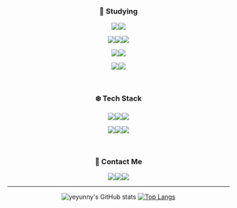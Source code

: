 <div align="center">
  
### 🩵 Studying
<img src="https://img.shields.io/badge/Node.js-339933?style=for-the-badge&logo=Node.js&logoColor=white"><img src="https://img.shields.io/badge/Express-000000?style=for-the-badge&logo=Express&logoColor=white">
  
<img src="https://img.shields.io/badge/html5-E34F26?style=for-the-badge&logo=html5&logoColor=white"><img src="https://img.shields.io/badge/css-1572B6?style=for-the-badge&logo=css3&logoColor=white"><img src="https://img.shields.io/badge/react-61DAFB?style=for-the-badge&logo=react&logoColor=black">
  

<img src="https://img.shields.io/badge/JavaScript-F7DF1E?style=for-the-badge&logo=JavaScript&logoColor=white"><img src="https://img.shields.io/badge/TypeScript-3178C6?style=for-the-badge&logo=TypeScript&logoColor=white">

<img src="https://img.shields.io/badge/MySQL-4479A1?style=for-the-badge&logo=MySQL&logoColor=white"><img src="https://img.shields.io/badge/PostgreSQL-4169E1?style=for-the-badge&logo=PostgreSQL&logoColor=white">

<br>

 ### ❄️ Tech Stack

<img src="https://img.shields.io/badge/Git-F05032?style=for-the-badge&logo=Git&logoColor=white"><img src="https://img.shields.io/badge/GitHub-181717?style=for-the-badge&logo=GitHub&logoColor=white"><img src="https://img.shields.io/badge/Visual Studio Code-007ACC?style=for-the-badge&logo=Visual Studio Code&logoColor=white">

<img src="https://img.shields.io/badge/Slack-4A154B?style=for-the-badge&logo=Slack&logoColor=white"><img src="https://img.shields.io/badge/Trello-0052CC?style=for-the-badge&logo=Trello&logoColor=white"><img src="https://img.shields.io/badge/Figma-F24E1E?style=for-the-badge&logo=Figma&logoColor=white">

 <br>

### 🫧 Contact Me
<a href="https://velog.io/@yeyun_ny"><img src="https://img.shields.io/badge/Velog-20C997?style=for-the-badge&logo=Velog&logoColor=white"/></a><a href="https://www.linkedin.com/in/ye-yun-sim-74b631235/"><img src="https://img.shields.io/badge/LinkedIn-0A66C2?style=for-the-badge&logo=LinkedIn&logoColor=white"/></a><a href="https://hallo.yunye@gmail.com"><img src="https://img.shields.io/badge/Gmail-EA4335?style=for-the-badge&logo=Gmail&logoColor=white"/></a>
  
<!--   <img src="https://img.shields.io/badge/NestJS-E0234E?style=for-the-badge&logo=NestJS&logoColor=white">-->
<!--   
<img src="https://img.shields.io/badge/java-007396?style=for-the-badge&logo=java&logoColor=white"/><img src="https://img.shields.io/badge/Spring-6DB33F?style=for-the-badge&logo=Spring&logoColor=white"/>
<!-- <img src="https://img.shields.io/badge/SpringBoot-6DB33F?style=for-the-badge&logo=SpringBoot&logoColor=white"/> -->
  
-----
![yeyunny's GitHub stats](https://github-readme-stats.vercel.app/api?username=yeyunny&show_icons=true)
[![Top Langs](https://github-readme-stats.vercel.app/api/top-langs/?username=yeyunny&layout=compact)](https://github.com/yeyunny/github-readme-stats)
</div>
<!--
**yeyunny/yeyunny** is a ✨ _special_ ✨ repository because its `README.md` (this file) appears on your GitHub profile.

Here are some ideas to get you started:

- 🔭 I’m currently working on ...
- 🌱 I’m currently learning ...
- 👯 I’m looking to collaborate on ...
- 🤔 I’m looking for help with ...
- 💬 Ask me about ...
- 📫 How to reach me: ...
- 😄 Pronouns: ...
- ⚡ Fun fact: ...
-->
